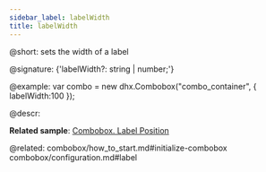 ```yaml
---
sidebar_label: labelWidth
title: labelWidth
---          
```


@short: sets the width of a label

@signature: {'labelWidth?: string | number;'}

@example: 
var combo = new dhx.Combobox("combo_container", {
    labelWidth:100
});



@descr: 

**Related sample**: [Combobox. Label Position](https://snippet.dhtmlx.com/2936fray)

@related: combobox/how_to_start.md#initialize-combobox
combobox/configuration.md#label
